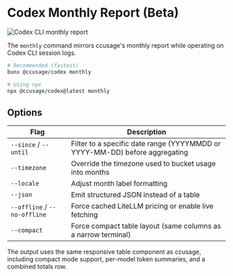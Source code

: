 # Codex Monthly Report (Beta)

![Codex CLI monthly report](/codex-cli.jpeg)

The `monthly` command mirrors ccusage's monthly report while operating on Codex CLI session logs.

```bash
# Recommended (fastest)
bunx @ccusage/codex monthly

# Using npx
npx @ccusage/codex@latest monthly
```

## Options

| Flag                         | Description                                                                 |
| ---------------------------- | --------------------------------------------------------------------------- |
| `--since` / `--until`        | Filter to a specific date range (YYYYMMDD or YYYY-MM-DD) before aggregating |
| `--timezone`                 | Override the timezone used to bucket usage into months                      |
| `--locale`                   | Adjust month label formatting                                               |
| `--json`                     | Emit structured JSON instead of a table                                     |
| `--offline` / `--no-offline` | Force cached LiteLLM pricing or enable live fetching                        |
| `--compact`                  | Force compact table layout (same columns as a narrow terminal)              |

The output uses the same responsive table component as ccusage, including compact mode support, per-model token summaries, and a combined totals row.
